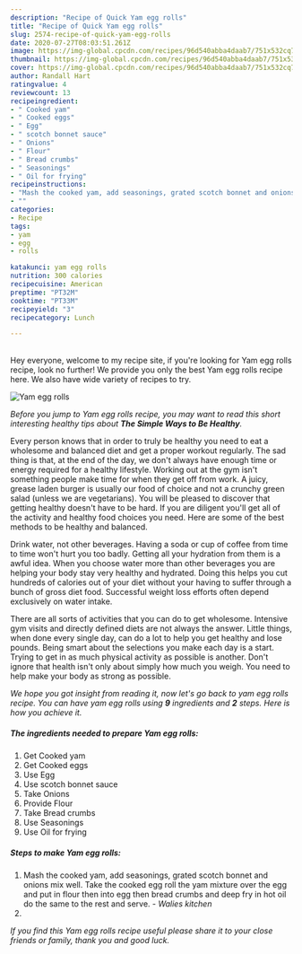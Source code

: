 ```yaml
---
description: "Recipe of Quick Yam egg rolls"
title: "Recipe of Quick Yam egg rolls"
slug: 2574-recipe-of-quick-yam-egg-rolls
date: 2020-07-27T08:03:51.261Z
image: https://img-global.cpcdn.com/recipes/96d540abba4daab7/751x532cq70/yam-egg-rolls-recipe-main-photo.jpg
thumbnail: https://img-global.cpcdn.com/recipes/96d540abba4daab7/751x532cq70/yam-egg-rolls-recipe-main-photo.jpg
cover: https://img-global.cpcdn.com/recipes/96d540abba4daab7/751x532cq70/yam-egg-rolls-recipe-main-photo.jpg
author: Randall Hart
ratingvalue: 4
reviewcount: 13
recipeingredient:
- " Cooked yam"
- " Cooked eggs"
- " Egg"
- " scotch bonnet sauce"
- " Onions"
- " Flour"
- " Bread crumbs"
- " Seasonings"
- " Oil for frying"
recipeinstructions:
- "Mash the cooked yam, add seasonings, grated scotch bonnet and onions mix well. Take the cooked egg roll the yam mixture over the egg and put in flour then into egg then bread crumbs and deep fry in hot oil do the same to the rest and serve.  *Walies kitchen*"
- ""
categories:
- Recipe
tags:
- yam
- egg
- rolls

katakunci: yam egg rolls 
nutrition: 300 calories
recipecuisine: American
preptime: "PT32M"
cooktime: "PT33M"
recipeyield: "3"
recipecategory: Lunch

---
```

<br>
Hey everyone, welcome to my recipe site, if you're looking for Yam egg rolls recipe, look no further! We provide you only the best Yam egg rolls recipe here. We also have wide variety of recipes to try.
<br>


![Yam egg rolls](https://img-global.cpcdn.com/recipes/96d540abba4daab7/751x532cq70/yam-egg-rolls-recipe-main-photo.jpg)

<i>Before you jump to Yam egg rolls recipe, you may want to read this short interesting healthy tips about <strong>The Simple Ways to Be Healthy</strong>.</i>

Every person knows that in order to truly be healthy you need to eat a wholesome and balanced diet and get a proper workout regularly. The sad thing is that, at the end of the day, we don't always have enough time or energy required for a healthy lifestyle. Working out at the gym isn't something people make time for when they get off from work. A juicy, grease laden burger is usually our food of choice and not a crunchy green salad (unless we are vegetarians). You will be pleased to discover that getting healthy doesn't have to be hard. If you are diligent you'll get all of the activity and healthy food choices you need. Here are some of the best methods to be healthy and balanced.

Drink water, not other beverages. Having a soda or cup of coffee from time to time won't hurt you too badly. Getting all your hydration from them is a awful idea. When you choose water more than other beverages you are helping your body stay very healthy and hydrated. Doing this helps you cut hundreds of calories out of your diet without your having to suffer through a bunch of gross diet food. Successful weight loss efforts often depend exclusively on water intake.

There are all sorts of activities that you can do to get wholesome. Intensive gym visits and directly defined diets are not always the answer. Little things, when done every single day, can do a lot to help you get healthy and lose pounds. Being smart about the selections you make each day is a start. Trying to get in as much physical activity as possible is another. Don't ignore that health isn't only about simply how much you weigh. You need to help make your body as strong as possible. 


<i>We hope you got insight from reading it, now let's go back to yam egg rolls recipe. You can have yam egg rolls using <strong>9</strong> ingredients and <strong>2</strong> steps. Here is how you achieve it.
</i>

##### The ingredients needed to prepare Yam egg rolls:

1. Get  Cooked yam
1. Get  Cooked eggs
1. Use  Egg
1. Use  scotch bonnet sauce
1. Take  Onions
1. Provide  Flour
1. Take  Bread crumbs
1. Use  Seasonings
1. Use  Oil for frying


##### Steps to make Yam egg rolls:

1. Mash the cooked yam, add seasonings, grated scotch bonnet and onions mix well. Take the cooked egg roll the yam mixture over the egg and put in flour then into egg then bread crumbs and deep fry in hot oil do the same to the rest and serve. -  *Walies kitchen*
1. 


<i>If you find this Yam egg rolls recipe useful please share it to your close friends or family, thank you and good luck.</i>
